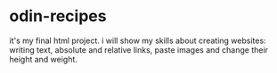 # odin-recipes
it's my final html project. i will show my skills about creating websites: writing text, absolute and relative links, paste images and change their height and weight.
